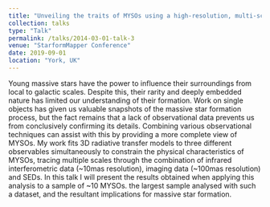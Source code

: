 ```yaml
---
title: "Unveiling the traits of MYSOs using a high-resolution, multi-scale analysis"
collection: talks
type: "Talk"
permalink: /talks/2014-03-01-talk-3
venue: "StarformMapper Conference"
date: 2019-09-01
location: "York, UK"
---
```


Young massive stars have the power to influence their surroundings from local to galactic scales. Despite this, their rarity and deeply embedded nature has limited our understanding of their formation. Work on single objects has given us valuable snapshots of the massive star formation process, but the fact remains that a lack of observational data prevents us from conclusively confirming its details. Combining various observational techniques can assist with this by providing a more complete view of MYSOs. My work fits 3D radiative transfer models to three different observables simultaneously to constrain the physical characteristics of MYSOs, tracing multiple scales through the combination of infrared interferometric data (~10mas resolution), imaging data (~100mas resolution) and SEDs. In this talk I will present the results obtained when applying this analysis to a sample of ~10 MYSOs. the largest sample analysed with such a dataset, and the resultant implications for massive star formation.
